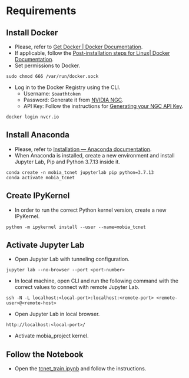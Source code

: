 # Requirements

## Install Docker
* Please, refer to [Get Docker | Docker Documentation](https://docs.docker.com/get-docker/).
* If applicable, follow the [Post-installation steps for Linux| Docker Documentation](https://docs.docker.com/engine/install/linux-postinstall/).
* Set permissions to Docker.
```
sudo chmod 666 /var/run/docker.sock
```
* Log in to the Docker Registry using the CLI.
    * Username: `$oauthtoken`
    * Password: Generate it from [NVIDIA NGC](https://catalog.ngc.nvidia.com/).
    * API Key: Follow the instructions for [Generating your NGC API Key](https://docs.nvidia.com/ngc/ngc-overview/index.html#generating-api-key).
```
docker login nvcr.io
```

## Install Anaconda
* Please, refer to [Installation — Anaconda documentation](https://docs.anaconda.com/anaconda/install/).
* When Anaconda is installed, create a new environment and install Jupyter Lab, Pip and Python 3.7.13 inside it.
```
conda create -n mobia_tcnet jupyterlab pip python=3.7.13
conda activate mobia_tcnet
```

## Create IPyKernel
* In order to run the correct Python kernel version, create a new IPyKernel.
```
python -m ipykernel install --user --name=mobia_tcnet
```

## Activate Jupyter Lab
* Open Jupyter Lab with tunneling configuration.
```
jupyter lab --no-browser --port <port-number>
```
* In local machine, open CLI and run the following command with the correct values to connect with remote Jupyter Lab.
```
ssh -N -L localhost:<local-port>:localhost:<remote-port> <remote-user>@<remote-host>
```
* Open Jupyter Lab in local browser.
```
http://localhost:<local-port>/
```
* Activate mobia_project kernel.

## Follow the Notebook
* Open the [tcnet_train.ipynb](tcnet_train.ipynb) and follow the instructions.
